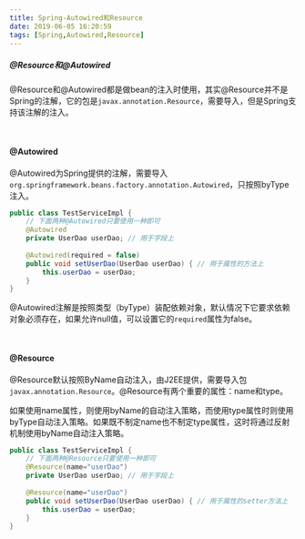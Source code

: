 ```yaml
---
title: Spring-Autowired和Resource
date: 2019-06-05 16:20:59
tags: [Spring,Autowired,Resource]
---
```


##### @Resource和@Autowired

@Resource和@Autowired都是做bean的注入时使用，其实@Resource并不是Spring的注解，它的包是`javax.annotation.Resource`，需要导入，但是Spring支持该注解的注入。

<!--more-->

<br/>



#### @Autowired

@Autowired为Spring提供的注解，需要导入`org.springframework.beans.factory.annotation.Autowired`，只按照byType注入。

```java
public class TestServiceImpl {
    // 下面两种@Autowired只要使用一种即可
    @Autowired
    private UserDao userDao; // 用于字段上
    
    @Autowired(required = false)
    public void setUserDao(UserDao userDao) { // 用于属性的方法上
        this.userDao = userDao;
    }
}
```

@Autowired注解是按照类型（byType）装配依赖对象，默认情况下它要求依赖对象必须存在，如果允许null值，可以设置它的`required`属性为false。

<br/>



#### @Resource

@Resource默认按照ByName自动注入，由J2EE提供，需要导入包`javax.annotation.Resource`。@Resource有两个重要的属性：name和type。

如果使用name属性，则使用byName的自动注入策略，而使用type属性时则使用byType自动注入策略。如果既不制定name也不制定type属性，这时将通过反射机制使用byName自动注入策略。

```java
public class TestServiceImpl {
    // 下面两种@Resource只要使用一种即可
    @Resource(name="userDao")
    private UserDao userDao; // 用于字段上
    
    @Resource(name="userDao")
    public void setUserDao(UserDao userDao) { // 用于属性的setter方法上
        this.userDao = userDao;
    }
}
```